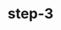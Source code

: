 ---
layout: post
title:  "step-3"
title_ch:  "步骤-3"
contentType: "technical"
video: assets/images/plant-video-3.mp4
---